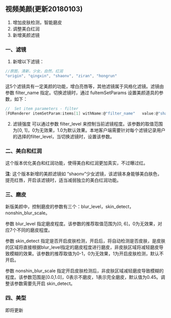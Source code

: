 
## 视频美颜(更新20180103)
1. 增加皮肤检测，智能磨皮
2. 调整美白红润
3. 新增美颜滤镜
### 一、滤镜

1. 新增以下滤镜：

  ```C
  //原图，清新，少女，自然，红润
  "origin", "qingxin", "shaonv", "ziran", "hongrun"
  ```

  这5个滤镜具有一定美颜的功能，增白亮唇等，其他滤镜属于风格化滤镜。滤镜由参数 filter_name 指定。切换滤镜时，通过 fuItemSetParams 设置美颜道具的参数，如下：

  ```C
  //  Set item parameters - filter
  [FURenderer itemSetParam:items[1] withName:@"filter_name"   value:@"shaonv"];
  ```
2. 滤镜强度
  可以通过参数 filter_level 来控制当前滤镜程度。该参数的取值范围为[0, 1]，0为无效果，1.0为默认效果。本地客户端需要针对每个滤镜记录用户的选择的filter_level，当切换滤镜时，设置该参数。

### 二、美白和红润
这个版本优化美白和红润功能，使得美白和红润更加真实，不过曝过红。

__注__: 这个版本新增的美颜滤镜如 “shaonv”少女滤镜，该滤镜本身能够美白肤色，提亮红唇，开启该滤镜时，适当减弱独立的美白红润功能。

### 三、磨皮

新版美颜中，控制磨皮的参数有三个：blur_level，skin_detect，nonshin_blur_scale。

参数 blur_level 指定磨皮程度。该参数的推荐取值范围为[0, 6]，0为无效果，对应7个不同的磨皮程度。

参数 skin_detect 指定是否开启皮肤检测，开启后，将自动检测是否皮肤，是皮肤的区域将直接根据blur_level指定的磨皮程度进行磨皮，非皮肤区域将减轻磨皮导致模糊的效果。该参数的推荐取值为0-1，0为无效果，1为开启皮肤检测，默认不开启。

参数 nonshin_blur_scale 指定开启皮肤检测后，非皮肤区域减轻磨皮导致模糊的程度。该参数范围是[0.0,1.0]，0表示不磨皮，1表示完全磨皮，默认值为0.45。调整该参数需要先开启 skin_detect。


### 四、美型

即将更新